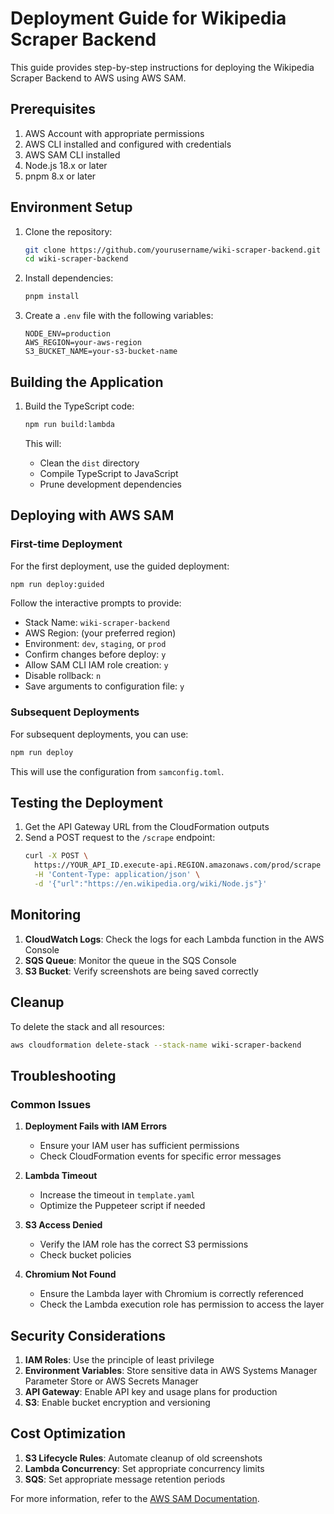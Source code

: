 # Deployment Guide for Wikipedia Scraper Backend

This guide provides step-by-step instructions for deploying the Wikipedia Scraper Backend to AWS using AWS SAM.

## Prerequisites

1. AWS Account with appropriate permissions
2. AWS CLI installed and configured with credentials
3. AWS SAM CLI installed
4. Node.js 18.x or later
5. pnpm 8.x or later

## Environment Setup

1. Clone the repository:
   ```bash
   git clone https://github.com/yourusername/wiki-scraper-backend.git
   cd wiki-scraper-backend
   ```

2. Install dependencies:
   ```bash
   pnpm install
   ```

3. Create a `.env` file with the following variables:
   ```env
   NODE_ENV=production
   AWS_REGION=your-aws-region
   S3_BUCKET_NAME=your-s3-bucket-name
   ```

## Building the Application

1. Build the TypeScript code:
   ```bash
   npm run build:lambda
   ```

   This will:
   - Clean the `dist` directory
   - Compile TypeScript to JavaScript
   - Prune development dependencies

## Deploying with AWS SAM

### First-time Deployment

For the first deployment, use the guided deployment:

```bash
npm run deploy:guided
```

Follow the interactive prompts to provide:
- Stack Name: `wiki-scraper-backend`
- AWS Region: (your preferred region)
- Environment: `dev`, `staging`, or `prod`
- Confirm changes before deploy: `y`
- Allow SAM CLI IAM role creation: `y`
- Disable rollback: `n`
- Save arguments to configuration file: `y`

### Subsequent Deployments

For subsequent deployments, you can use:

```bash
npm run deploy
```

This will use the configuration from `samconfig.toml`.

## Testing the Deployment

1. Get the API Gateway URL from the CloudFormation outputs
2. Send a POST request to the `/scrape` endpoint:
   ```bash
   curl -X POST \
     https://YOUR_API_ID.execute-api.REGION.amazonaws.com/prod/scrape \
     -H 'Content-Type: application/json' \
     -d '{"url":"https://en.wikipedia.org/wiki/Node.js"}'
   ```

## Monitoring

1. **CloudWatch Logs**: Check the logs for each Lambda function in the AWS Console
2. **SQS Queue**: Monitor the queue in the SQS Console
3. **S3 Bucket**: Verify screenshots are being saved correctly

## Cleanup

To delete the stack and all resources:

```bash
aws cloudformation delete-stack --stack-name wiki-scraper-backend
```

## Troubleshooting

### Common Issues

1. **Deployment Fails with IAM Errors**
   - Ensure your IAM user has sufficient permissions
   - Check CloudFormation events for specific error messages

2. **Lambda Timeout**
   - Increase the timeout in `template.yaml`
   - Optimize the Puppeteer script if needed

3. **S3 Access Denied**
   - Verify the IAM role has the correct S3 permissions
   - Check bucket policies

4. **Chromium Not Found**
   - Ensure the Lambda layer with Chromium is correctly referenced
   - Check the Lambda execution role has permission to access the layer

## Security Considerations

1. **IAM Roles**: Use the principle of least privilege
2. **Environment Variables**: Store sensitive data in AWS Systems Manager Parameter Store or AWS Secrets Manager
3. **API Gateway**: Enable API key and usage plans for production
4. **S3**: Enable bucket encryption and versioning

## Cost Optimization

1. **S3 Lifecycle Rules**: Automate cleanup of old screenshots
2. **Lambda Concurrency**: Set appropriate concurrency limits
3. **SQS**: Set appropriate message retention periods

For more information, refer to the [AWS SAM Documentation](https://docs.aws.amazon.com/serverless-application-model/latest/developerguide/what-is-sam.html).
